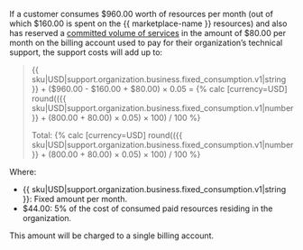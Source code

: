 If a customer consumes $960.00 worth of resources per month (out of which $160.00 is spent on the {{ marketplace-name }} resources) and also has reserved a [committed volume of services](../../billing/concepts/cvos.md) in the amount of $80.00 per month on the billing account used to pay for their organization’s technical support, the support costs will add up to:

> {{ sku|USD|support.organization.business.fixed_consumption.v1|string }} + ($960.00 - $160.00 + $80.00) × 0.05 = {% calc [currency=USD] round(({{ sku|USD|support.organization.business.fixed_consumption.v1|number }} + (800.00 + 80.00) × 0.05) × 100) / 100 %}
> 
> Total: {% calc [currency=USD] round(({{ sku|USD|support.organization.business.fixed_consumption.v1|number }} + (800.00 + 80.00) × 0.05) × 100) / 100 %}

Where:
* {{ sku|USD|support.organization.business.fixed_consumption.v1|string }}: Fixed amount per month.
* $44.00: 5% of the cost of consumed paid resources residing in the organization.

This amount will be charged to a single billing account.